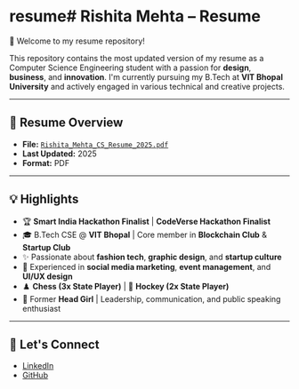 # resume# Rishita Mehta – Resume

👋 Welcome to my resume repository!

This repository contains the most updated version of my resume as a Computer Science Engineering student with a passion for **design**, **business**, and **innovation**. I'm currently pursuing my B.Tech at **VIT Bhopal University** and actively engaged in various technical and creative projects.

---

## 📄 Resume Overview

- **File:** [`Rishita_Mehta_CS_Resume_2025.pdf`](./Rishita_Mehta_CS_Resume_2025.pdf)
- **Last Updated:** 2025
- **Format:** PDF

---

## 💡 Highlights

- 🏆 **Smart India Hackathon Finalist** | **CodeVerse Hackathon Finalist**
- 🎓 B.Tech CSE @ **VIT Bhopal** | Core member in **Blockchain Club** & **Startup Club**
- ✨ Passionate about **fashion tech**, **graphic design**, and **startup culture**
- 💼 Experienced in **social media marketing**, **event management**, and **UI/UX design**
- ♟️ **Chess (3x State Player)** | 🏑 **Hockey (2x State Player)**
- 💬 Former **Head Girl** | Leadership, communication, and public speaking enthusiast

---

## 🔗 Let's Connect

- [LinkedIn](https://www.linkedin.com/in/rishita-mehta-1154352b4)  
- [GitHub](https://github.com/Mehtarishita)  

